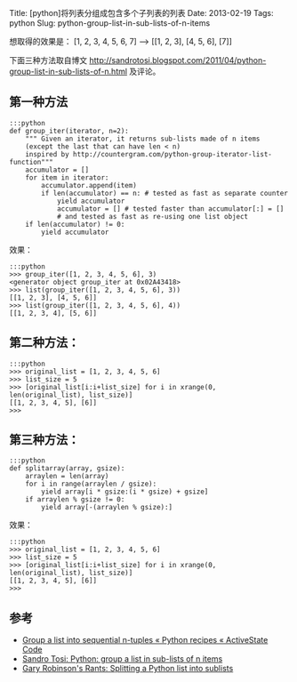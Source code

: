 Title: [python]将列表分组成包含多个子列表的列表
Date: 2013-02-19
Tags: python
Slug: python-group-list-in-sub-lists-of-n-items

想取得的效果是： [1, 2, 3, 4, 5, 6, 7] --> [[1, 2, 3], [4, 5, 6], [7]]

下面三种方法取自博文 <http://sandrotosi.blogspot.com/2011/04/python-group-list-in-sub-lists-of-n.html> 及评论。

## 第一种方法

    :::python
    def group_iter(iterator, n=2):
        """ Given an iterator, it returns sub-lists made of n items
        (except the last that can have len < n)
        inspired by http://countergram.com/python-group-iterator-list-function"""
        accumulator = []
        for item in iterator:
            accumulator.append(item)
            if len(accumulator) == n: # tested as fast as separate counter
                yield accumulator
                accumulator = [] # tested faster than accumulator[:] = []
                # and tested as fast as re-using one list object
        if len(accumulator) != 0:
            yield accumulator

效果：

    :::python
    >>> group_iter([1, 2, 3, 4, 5, 6], 3)
    <generator object group_iter at 0x02A43418>
    >>> list(group_iter([1, 2, 3, 4, 5, 6], 3))
    [[1, 2, 3], [4, 5, 6]]
    >>> list(group_iter([1, 2, 3, 4, 5, 6], 4))
    [[1, 2, 3, 4], [5, 6]]

## 第二种方法：

    :::python
    >>> original_list = [1, 2, 3, 4, 5, 6]
    >>> list_size = 5
    >>> [original_list[i:i+list_size] for i in xrange(0, len(original_list), list_size)]
    [[1, 2, 3, 4, 5], [6]]
    >>>

## 第三种方法：

    :::python
    def splitarray(array, gsize):
        arraylen = len(array)
        for i in range(arraylen / gsize):
            yield array[i * gsize:(i * gsize) + gsize]
        if arraylen % gsize != 0:
            yield array[-(arraylen % gsize):]

效果：

    :::python
    >>> original_list = [1, 2, 3, 4, 5, 6]
    >>> list_size = 5
    >>> [original_list[i:i+list_size] for i in xrange(0, len(original_list), list_size)]
    [[1, 2, 3, 4, 5], [6]]
    >>>


## 参考

* [Group a list into sequential n-tuples « Python recipes « ActiveState Code](http://code.activestate.com/recipes/303060-group-a-list-into-sequential-n-tuples/)
* [Sandro Tosi: Python: group a list in sub-lists of n items](http://sandrotosi.blogspot.com/2011/04/python-group-list-in-sub-lists-of-n.html)
* [Gary Robinson's Rants: Splitting a Python list into sublists](http://www.garyrobinson.net/2008/04/splitting-a-pyt.html)
